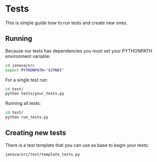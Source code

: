 # Tests
This is simple guide how to run tests and create new ones.

## Running
Because our tests has dependencies you must set your PYTHONPATH environment variable:
```sh
cd jenova/src
export PYTHONPATH="${PWD}"
```

For a single test run:
```sh
cd test/
python tests/your_tests.py
```

Running all tests:
```sh
cd test/
python run_tests.py
```

## Creating new tests
There is a test template that you can use as base to begin your tests:
```
jenova/src/test/template_tests.py
```